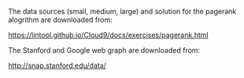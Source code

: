 The data sources (small, medium, large) and solution for the pagerank alogrithm are downloaded from:

https://lintool.github.io/Cloud9/docs/exercises/pagerank.html

The Stanford and Google web graph are downloaded from:

http://snap.stanford.edu/data/